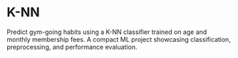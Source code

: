 # K-NN
Predict gym-going habits using a K-NN classifier trained on age and monthly membership fees. A compact ML project showcasing classification, preprocessing, and performance evaluation.
